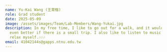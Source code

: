 ```yaml
---
name: Yu-Kai Wang (王育楷)
role: Grad student
date: 2025-05-09
image: /assets/images/Team/Lab-Members/Wang-Yukai.jpg
description: In my free time, I like to go out for a walk, and it would be
  even better if there is a small trip. I also like to listen to music to
  relax myself.🎶🎶🎶
email: 41042144s@gapps.ntnu.edu.tw
---
```


